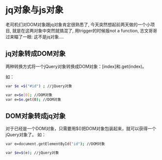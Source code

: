 # jq对象与js对象
老司机们对DOM对象跟jq对象肯定很熟悉了, 今天突然想起前两天做的一个小项目, 就是在这两对象中突然就搞混了, 用trigger的时候报not a function, 志文哥哥过来瞄了一眼: 这不是jq对象….
##  jq对象转成DOM对象
两种转换方式将一个jQuery对象转换成DOM对象：[index]和.get(index)。

如：
``` bash
var $e =$("#id") ; //jQuery对象

var e=$e[0]; //DOM对象
var e=$e.get(0); //DOM对象
```
##  DOM对象转成jq对象
对于已经是一个DOM对象，只需要用$()把DOM对象包装起来，就可以获得一个jQuery对象了。
如：
``` bash
var e=document.getElementById("id"); //DOM对象

var $e=$(e); //jQuery对象
```